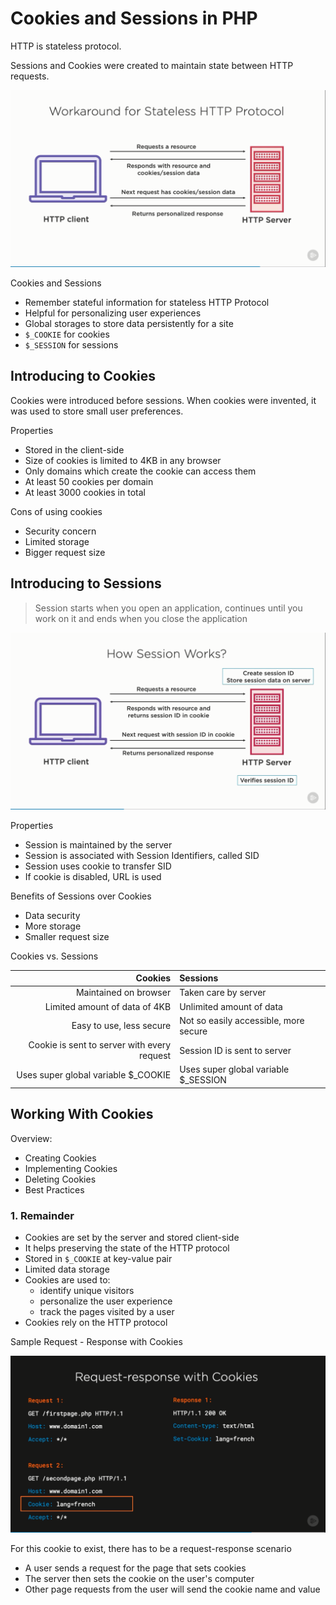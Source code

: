 # Cookies and Sessions in PHP

HTTP is stateless protocol.

Sessions and Cookies were created to maintain state between HTTP requests.

![Overview](overview.png)

Cookies and Sessions

- Remember stateful information for stateless HTTP Protocol
- Helpful for personalizing user experiences
- Global storages to store data persistently for a site
- `$_COOKIE` for cookies
- `$_SESSION` for sessions

## Introducing to Cookies

Cookies were introduced before sessions. When cookies were invented, it was used
to store small user preferences.

Properties

- Stored in the client-side
- Size of cookies is limited to 4KB in any browser
- Only domains which create the cookie can access them
- At least 50 cookies per domain
- At least 3000 cookies in total

Cons of using cookies

- Security concern
- Limited storage
- Bigger request size

## Introducing to Sessions

> Session starts when you open an application, continues until you work on it
> and ends when you close the application

![Session Overview](overviewsession.png)

Properties

- Session is maintained by the server
- Session is associated with Session Identifiers, called SID
- Session uses cookie to transfer SID
- If cookie is disabled, URL is used

Benefits of Sessions over Cookies

- Data security
- More storage
- Smaller request size

Cookies vs. Sessions

|                                     Cookies | Sessions                              |
| ------------------------------------------: | :------------------------------------ |
|                       Maintained on browser | Taken care by server                  |
|               Limited amount of data of 4KB | Unlimited amount of data              |
|                    Easy to use, less secure | Not so easily accessible, more secure |
| Cookie is sent to server with every request | Session ID is sent to server          |
|        Uses super global variable $\_COOKIE | Uses super global variable $\_SESSION |

## Working With Cookies

Overview:

- Creating Cookies
- Implementing Cookies
- Deleting Cookies
- Best Practices

### 1. Remainder

- Cookies are set by the server and stored client-side
- It helps preserving the state of the HTTP protocol
- Stored in `$_COOKIE` at key-value pair
- Limited data storage
- Cookies are used to:
  - identify unique visitors
  - personalize the user experience
  - track the pages visited by a user
- Cookies rely on the HTTP protocol

Sample Request - Response with Cookies

![Request Response with Cookie](req-res-with-cookie.png)

For this cookie to exist, there has to be a request-response scenario

- A user sends a request for the page that sets cookies
- The server then sets the cookie on the user's computer
- Other page requests from the user will send the cookie name and value

